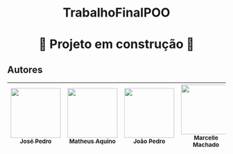 <h1 align="center"> TrabalhoFinalPOO </h1>

<h1 align="center">🚧 Projeto em construção 🚧 </h1>

## Autores

| [<img src="https://avatars.githubusercontent.com/u/80910617?v=4" width=115><br><sub>José Pedro</sub>](https://github.com/J-pedr0) |  [<img src="https://avatars.githubusercontent.com/u/106098195?v=4" width=115><br><sub>Matheus Aquino</sub>](https://github.com/AquinoMatheus16) |  [<img src="https://avatars.githubusercontent.com/u/110869919?v=4" width=115><br><sub>João Pedro</sub>](https://github.com/JoaoPedroMS01) | [<img src="https://avatars.githubusercontent.com/u/110869578?v=4" width=115><br><sub>Marcelle Machado</sub>](https://github.com/Marcellemachado) | [<img src="https://avatars.githubusercontent.com/u/110731287?v=4" width=115><br><sub>Pedro Rohem</sub>](https://github.com/pprohem) |  
| :---: | :---: | :---: | :---: | :---: |

